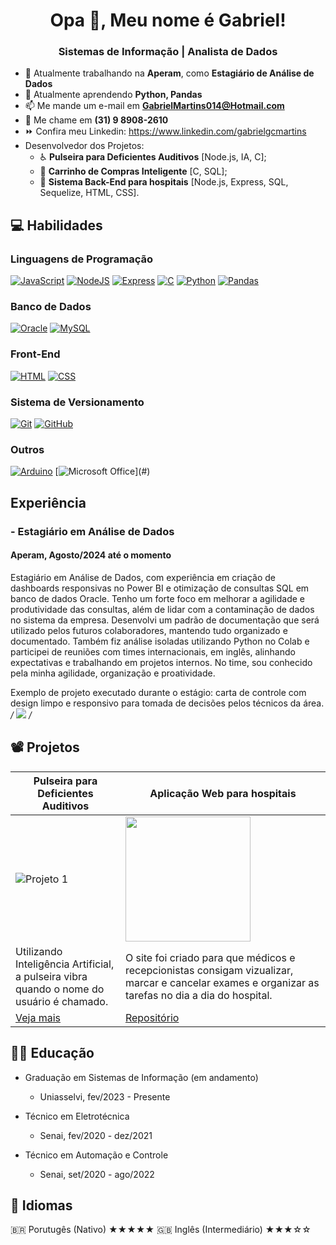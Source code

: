 <h1 align="center">Opa 👋, Meu nome é Gabriel!</h1>
<h3 align="center">Sistemas de Informação | Analista de Dados</h3>

- 🔭 Atualmente trabalhando na **Aperam**, como **Estagiário de Análise de Dados**
- 🌱 Atualmente aprendendo **Python, Pandas**
- 📫 Me mande um e-mail em **GabrielMartins014@Hotmail.com**
- 💬 Me chame em **(31) 9 8908-2610**
- ⏩ Confira meu Linkedin: https://www.linkedin.com/gabrielgcmartins
- Desenvolvedor dos Projetos:
    - ♿ **Pulseira para Deficientes Auditivos** [Node.js, IA, C];
    - 🛒 **Carrinho de Compras Inteligente** [C, SQL];
    - 🏥 **Sistema Back-End para hospitais** [Node.js, Express, SQL, Sequelize, HTML, CSS].

## 💻 Habilidades
### Linguagens de Programação 
[![JavaScript](https://img.shields.io/badge/JavaScript-black?logo=javascript)](#)
[![NodeJS](https://img.shields.io/badge/Node.JS-black?logo=node.js)](#)
[![Express](https://img.shields.io/badge/Express-black?logo=express)](#)
[![C](https://img.shields.io/badge/C-black?logo=C)](#)
[![Python](https://img.shields.io/badge/Python-black?logo=Python)](#)
[![Pandas](https://img.shields.io/badge/Pandas-black?logo=Pandas)](#)
### Banco de Dados
[![Oracle](https://img.shields.io/badge/Oracle-black?logo=oracle)](#)
[![MySQL](https://img.shields.io/badge/MySQL-black?logo=mysql)](#)
### Front-End
[![HTML](https://img.shields.io/badge/HTML-black?logo=html5)](#)
[![CSS](https://img.shields.io/badge/CSS-black?logo=css3)](#)
### Sistema de Versionamento
[![Git](https://img.shields.io/badge/Git-black?logo=git)](#)
[![GitHub](https://img.shields.io/badge/GitHub-black?logo=github)](#)
### Outros
[![Arduino](https://img.shields.io/badge/Arduino-black?logo=arduino)](#)
[![Microsoft Office](https://img.shields.io/badge/Microsoft%20Office-black?)](#)

## Experiência
### - Estagiário em Análise de Dados
#### Aperam, Agosto/2024 até o momento
Estagiário em Análise de Dados, com experiência em criação de dashboards responsivas no Power BI e otimização de consultas SQL em banco de dados Oracle. Tenho um forte foco em melhorar a agilidade e produtividade das consultas, além de lidar com a contaminação de dados no sistema da empresa. Desenvolvi um padrão de documentação que será utilizado pelos futuros colaboradores, mantendo tudo organizado e documentado. Também fiz análise isoladas utilizando Python no Colab e participei de reuniões com times internacionais, em inglês, alinhando expectativas e trabalhando em projetos internos. No time, sou conhecido pela minha agilidade, organização e proatividade.

Exemplo de projeto executado durante o estágio: carta de controle com design limpo e responsivo para tomada de decisões pelos técnicos da área.
*/ <img src='Para currículo_removed_page-0001.jpg'> /*

## 📽️ Projetos

<div align="center">
  
| Pulseira para Deficientes Auditivos | Aplicação Web para hospitais |
|---|---|
| ![Projeto 1](https://gabsmart.github.io/Meu-Portfolio/img/pulseira-3g2a.jpg) | <img src="https://placeholder.com/200x200" width="200"> |
| Utilizando Inteligência Artificial, a pulseira vibra quando o nome do usuário é chamado. | O site foi criado para que médicos e recepcionistas consigam vizualizar, marcar e cancelar exames e organizar as tarefas no dia a dia do hospital. |
| [Veja mais](https://youtu.be/VEpF0n9gDc4) | [Repositório](https://github.com/) |

</div>

## 👨‍🎓 Educação
- Graduação em Sistemas de Informação (em andamento)
  - Uniasselvi, fev/2023 - Presente

- Técnico em Eletrotécnica
  - Senai, fev/2020 - dez/2021 

- Técnico em Automação e Controle
  - Senai, set/2020 - ago/2022

## 🎌 Idiomas

🇧🇷 Porutugês (Nativo) ★★★★★
🇬🇧 Inglês (Intermediário) ★★★☆☆
